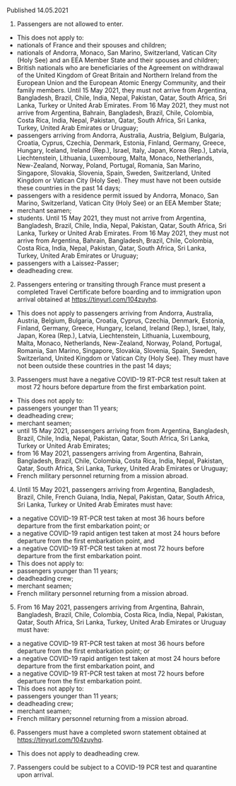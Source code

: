 Published 14.05.2021
1. Passengers are not allowed to enter.
- This does not apply to:
- nationals of France and their spouses and children;
- nationals of Andorra, Monaco, San Marino, Switzerland, Vatican City (Holy See) and an EEA Member State and their spouses and children;
- British nationals who are beneficiaries of the Agreement on withdrawal of the United Kingdom of Great Britain and Northern Ireland from the European Union and the European Atomic Energy Community, and their family members. Until 15 May 2021, they must not arrive from Argentina, Bangladesh, Brazil, Chile, India, Nepal, Pakistan, Qatar, South Africa, Sri Lanka, Turkey or United Arab Emirates. From 16 May 2021, they must not arrive from Argentina, Bahrain, Bangladesh, Brazil, Chile, Colombia, Costa Rica, India, Nepal, Pakistan, Qatar, South Africa, Sri Lanka, Turkey, United Arab Emirates or Uruguay;
- passengers arriving from Andorra, Australia, Austria, Belgium, Bulgaria, Croatia, Cyprus, Czechia, Denmark, Estonia, Finland, Germany, Greece, Hungary, Iceland, Ireland (Rep.), Israel, Italy, Japan, Korea (Rep.), Latvia, Liechtenstein, Lithuania, Luxembourg, Malta, Monaco, Netherlands, New-Zealand, Norway, Poland, Portugal, Romania, San Marino, Singapore, Slovakia, Slovenia, Spain, Sweden, Switzerland, United Kingdom or Vatican City (Holy See). They must have not been outside these countries in the past 14 days;
- passengers with a residence permit issued by Andorra, Monaco, San Marino, Switzerland, Vatican City (Holy See) or an EEA Member State;
- merchant seamen;
- students. Until 15 May 2021, they must not arrive from Argentina, Bangladesh, Brazil, Chile, India, Nepal, Pakistan, Qatar, South Africa, Sri Lanka, Turkey or United Arab Emirates. 
From 16 May 2021, they must not arrive from Argentina, Bahrain, Bangladesh, Brazil, Chile, Colombia, Costa Rica, India, Nepal, Pakistan, Qatar, South Africa, Sri Lanka, Turkey, United Arab Emirates or Uruguay;
- passengers with a Laissez-Passer;
- deadheading crew. 
2. Passengers entering or transiting through France must present a completed Travel Certificate before boarding and to immigration upon arrival obtained at <a href="https://tinyurl.com/104zuyhq">https://tinyurl.com/104zuyhq</a>. 
- This does not apply to passengers arriving from Andorra, Australia, Austria, Belgium, Bulgaria, Croatia, Cyprus, Czechia, Denmark, Estonia, Finland, Germany, Greece, Hungary, Iceland, Ireland (Rep.), Israel, Italy, Japan, Korea (Rep.), Latvia, Liechtenstein, Lithuania, Luxembourg, Malta, Monaco, Netherlands, New-Zealand, Norway, Poland, Portugal, Romania, San Marino, Singapore, Slovakia, Slovenia, Spain, Sweden, Switzerland, United Kingdom or Vatican City (Holy See). They must have not been outside these countries in the past 14 days;
3. Passengers must have a negative COVID-19 RT-PCR test result taken at most 72 hours before departure from the first embarkation point. 
- This does not apply to:
- passengers younger than 11 years;
- deadheading crew;
- merchant seamen;
- until 15 May 2021, passengers arriving from from Argentina, Bangladesh, Brazil, Chile, India, Nepal, Pakistan, Qatar, South Africa, Sri Lanka, Turkey or United Arab Emirates;
- from 16 May 2021, passengers arriving from Argentina, Bahrain, Bangladesh, Brazil, Chile, Colombia, Costa Rica, India, Nepal, Pakistan, Qatar, South Africa, Sri Lanka, Turkey, United Arab Emirates or Uruguay;
- French military personnel returning from a mission abroad.
4. Until 15 May 2021, passengers arriving from Argentina, Bangladesh, Brazil, Chile, French Guiana, India, Nepal, Pakistan, Qatar, South Africa, Sri Lanka, Turkey or United Arab Emirates must have:
- a negative COVID-19 RT-PCR test taken at most 36 hours before departure from the first embarkation point; or
- a negative COVID-19 rapid antigen test taken at most 24 hours before departure from the first embarkation point, and
- a negative COVID-19 RT-PCR test taken at most 72 hours before departure from the first embarkation point. 
- This does not apply to:
- passengers younger than 11 years;
- deadheading crew;
- merchant seamen;
- French military personnel returning from a mission abroad.
5. From 16 May 2021, passengers arriving from Argentina, Bahrain, Bangladesh, Brazil, Chile, Colombia, Costa Rica, India, Nepal, Pakistan, Qatar, South Africa, Sri Lanka, Turkey, United Arab Emirates or Uruguay must have:
- a negative COVID-19 RT-PCR test taken at most 36 hours before departure from the first embarkation point; or
- a negative COVID-19 rapid antigen test taken at most 24 hours before departure from the first embarkation point, and
- a negative COVID-19 RT-PCR test taken at most 72 hours before departure from the first embarkation point. 
- This does not apply to:
- passengers younger than 11 years;
- deadheading crew;
- merchant seamen;
- French military personnel returning from a mission abroad.
6. Passengers must have a completed sworn statement obtained at <a href="https://tinyurl.com/104zuyhq">https://tinyurl.com/104zuyhq</a>. 
- This does not apply to deadheading crew. 
7. Passengers could be subject to a COVID-19 PCR test and quarantine upon arrival. 

